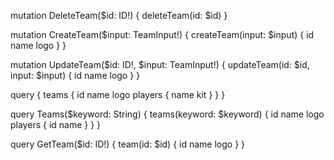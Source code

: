 mutation DeleteTeam($id: ID!) {
  deleteTeam(id: $id)
}


mutation CreateTeam($input: TeamInput!) {
  createTeam(input: $input) {
    id
    name
    logo
  }
}


mutation UpdateTeam($id: ID!, $input: TeamInput!) {
  updateTeam(id: $id, input: $input) {
    id
    name
    logo
  }
}


query {
    teams {
        id
        name
        logo
        players {
          name
          kit
        }
    }
}

query Teams($keyword: String) {
  teams(keyword: $keyword) {
    id
    name
    logo
    players {
      id
      name
    }
  }
}

query GetTeam($id: ID!) {
  team(id: $id) {
    id
    name
    logo
  }
}


